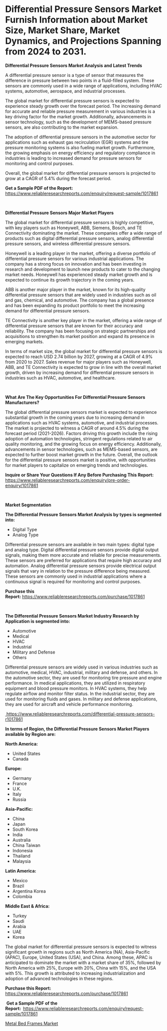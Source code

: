 <p><h1>Differential Pressure Sensors Market Furnish Information about Market Size, Market Share, Market Dynamics, and Projections Spanning from 2024 to 2031.</h1></p><p><strong>Differential Pressure Sensors Market Analysis and Latest Trends</strong></p>
<p><p>A differential pressure sensor is a type of sensor that measures the difference in pressure between two points in a fluid-filled system. These sensors are commonly used in a wide range of applications, including HVAC systems, automotive, aerospace, and industrial processes.</p><p>The global market for differential pressure sensors is expected to experience steady growth over the forecast period. The increasing demand for accurate and reliable pressure measurement in various industries is a key driving factor for the market growth. Additionally, advancements in sensor technology, such as the development of MEMS-based pressure sensors, are also contributing to the market expansion.</p><p>The adoption of differential pressure sensors in the automotive sector for applications such as exhaust gas recirculation (EGR) systems and tire pressure monitoring systems is also fueling market growth. Furthermore, the growing emphasis on energy efficiency and regulatory compliance in industries is leading to increased demand for pressure sensors for monitoring and control purposes.</p><p>Overall, the global market for differential pressure sensors is projected to grow at a CAGR of 5.4% during the forecast period.</p></p>
<p><strong>Get a Sample PDF of the Report:&nbsp;</strong> <a href="https://www.reliableresearchreports.com/enquiry/request-sample/1017861">https://www.reliableresearchreports.com/enquiry/request-sample/1017861</a></p>
<p>&nbsp;</p>
<p><strong>Differential Pressure Sensors Major Market Players</strong></p>
<p><p>The global market for differential pressure sensors is highly competitive, with key players such as Honeywell, ABB, Siemens, Bosch, and TE Connectivity dominating the market. These companies offer a wide range of products such as digital differential pressure sensors, analog differential pressure sensors, and wireless differential pressure sensors.</p><p>Honeywell is a leading player in the market, offering a diverse portfolio of differential pressure sensors for various industrial applications. The company has a strong focus on innovation and has been investing in research and development to launch new products to cater to the changing market needs. Honeywell has experienced steady market growth and is expected to continue its growth trajectory in the coming years.</p><p>ABB is another major player in the market, known for its high-quality differential pressure sensors that are widely used in industries such as oil and gas, chemical, and automotive. The company has a global presence and has been expanding its product portfolio to meet the increasing demand for differential pressure sensors.</p><p>TE Connectivity is another key player in the market, offering a wide range of differential pressure sensors that are known for their accuracy and reliability. The company has been focusing on strategic partnerships and acquisitions to strengthen its market position and expand its presence in emerging markets.</p><p>In terms of market size, the global market for differential pressure sensors is expected to reach USD 2.74 billion by 2027, growing at a CAGR of 4.9% from 2020 to 2027. Sales revenue for major players such as Honeywell, ABB, and TE Connectivity is expected to grow in line with the overall market growth, driven by increasing demand for differential pressure sensors in industries such as HVAC, automotive, and healthcare.</p></p>
<p>&nbsp;</p>
<p><strong>What Are The Key Opportunities For Differential Pressure Sensors Manufacturers?</strong></p>
<p><p>The global differential pressure sensors market is expected to experience substantial growth in the coming years due to increasing demand in applications such as HVAC systems, automotive, and industrial processes. The market is projected to witness a CAGR of around 4.5% during the forecast period (2021-2026). Factors driving this growth include the rising adoption of automation technologies, stringent regulations related to air quality monitoring, and the growing focus on energy efficiency. Additionally, advancements in sensor technologies, such as MEMS-based sensors, are expected to further boost market growth in the future. Overall, the outlook for the differential pressure sensors market is positive, with opportunities for market players to capitalize on emerging trends and technologies.</p></p>
<p><strong>Inquire or Share Your Questions If Any Before Purchasing This Report:</strong> <a href="https://www.reliableresearchreports.com/enquiry/pre-order-enquiry/1017861">https://www.reliableresearchreports.com/enquiry/pre-order-enquiry/1017861</a></p>
<p>&nbsp;</p>
<p><strong>Market Segmentation</strong></p>
<p><strong>The Differential Pressure Sensors Market Analysis by types is segmented into:</strong></p>
<p><ul><li>Digital Type</li><li>Analog Type</li></ul></p>
<p><p>Differential pressure sensors are available in two main types: digital type and analog type. Digital differential pressure sensors provide digital output signals, making them more accurate and reliable for precise measurements. These sensors are preferred for applications that require high accuracy and automation. Analog differential pressure sensors provide electrical output signals that vary in relation to the pressure difference being measured. These sensors are commonly used in industrial applications where a continuous signal is required for monitoring and control purposes.</p></p>
<p><strong>Purchase this Report:&nbsp;</strong><a href="https://www.reliableresearchreports.com/purchase/1017861">https://www.reliableresearchreports.com/purchase/1017861</a></p>
<p>&nbsp;</p>
<p><strong>The Differential Pressure Sensors Market Industry Research by Application is segmented into:</strong></p>
<p><ul><li>Automotive</li><li>Medical</li><li>HVAC</li><li>Industrial</li><li>Military and Defense</li><li>Others</li></ul></p>
<p><p>Differential pressure sensors are widely used in various industries such as automotive, medical, HVAC, industrial, military and defense, and others. In the automotive sector, they are used for monitoring tire pressure and engine performance. In medical applications, they are utilized in respiratory equipment and blood pressure monitors. In HVAC systems, they help regulate airflow and monitor filter status. In the industrial sector, they are used for monitoring fluids and gases. In military and defense applications, they are used for aircraft and vehicle performance monitoring.</p></p>
<p><a href="https://www.reliableresearchreports.com/differential-pressure-sensors-r1017861">&nbsp;https://www.reliableresearchreports.com/differential-pressure-sensors-r1017861</a></p>
<p><strong>In terms of Region, the Differential Pressure Sensors Market Players available by Region are:</strong></p>
<p>
    <p> <strong> North America: </strong>
        <ul>
            <li>United States</li>
            <li>Canada</li>
        </ul>
        </p> 
    <p> <strong> Europe: </strong>
        <ul>
            <li>Germany</li>
            <li>France</li>
            <li>U.K.</li>
            <li>Italy</li>
            <li>Russia</li>
        </ul>
        </p> 
    <p> <strong> Asia-Pacific: </strong>
        <ul>
            <li>China</li>
            <li>Japan</li>
            <li>South Korea</li>
            <li>India</li>
            <li>Australia</li>
            <li>China Taiwan</li>
            <li>Indonesia</li>
            <li>Thailand</li>
            <li>Malaysia</li>
        </ul>
        </p> 
    <p> <strong> Latin America: </strong>
        <ul>
            <li>Mexico</li>
            <li>Brazil</li>
            <li>Argentina Korea</li>
            <li>Colombia</li>
        </ul>
        </p> 
    <p> <strong> Middle East & Africa: </strong>
        <ul>
            <li>Turkey</li>
            <li>Saudi</li>
            <li>Arabia</li>
            <li>UAE</li>
            <li>Korea</li>
        </ul>
    </p>
    </p>
<p><p>The global market for differential pressure sensors is expected to witness significant growth in regions such as North America (NA), Asia-Pacific (APAC), Europe, United States (USA), and China. Among these, APAC is anticipated to dominate the market with a market share of 35%, followed by North America with 25%, Europe with 20%, China with 15%, and the USA with 5%. This growth is attributed to increasing industrialization and adoption of advanced technologies in these regions.</p></p>
<p><strong>Purchase this Report: </strong><a href="https://www.reliableresearchreports.com/purchase/1017861">https://www.reliableresearchreports.com/purchase/1017861</a></p>
<p>&nbsp;<strong>Get a Sample PDF of the Report:&nbsp;&nbsp;</strong><a href="https://www.reliableresearchreports.com/enquiry/request-sample/1017861">https://www.reliableresearchreports.com/enquiry/request-sample/1017861</a></p>
<p><strong></strong></p>
<p><p><a href="https://github.com/AdrianaPaucek2023/Market-Research-Report-List-1/blob/main/metal-bed-frames-market.md">Metal Bed Frames Market</a></p></p>